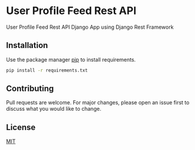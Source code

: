 # User Profile Feed Rest API

 User Profile Feed Rest API Django App using Django Rest Framework

## Installation

Use the package manager [pip](https://pip.pypa.io/en/stable/) to install requirements.

```bash
pip install -r requirements.txt
```

## Contributing
Pull requests are welcome. For major changes, please open an issue first to discuss what you would like to change.

## License
[MIT](https://choosealicense.com/licenses/mit/)